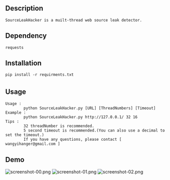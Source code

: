 Description
---
```
SourceLeakHacker is a muilt-thread web source leak detector.
```

Dependency
---
```
requests
```

Installation
---
```
pip install -r requirments.txt
```

Usage  　
---

```
Usage :
        python SourceLeakHacker.py [URL] [ThreadNumbers] [Timeout]
Example :
        python SourceLeakHacker.py http://127.0.0.1/ 32 16
Tips :
        32 threadNumber is recommended.
        5 second timeout is recommended.(You can also use a decimal to set the timeout.)
        If you have any questions, please contact [ wangyihanger@gmail.com ]
```



Demo
---

![screenshot-00.png](screenshot-00.png)
![screenshot-01.png](screenshot-01.png)
![screenshot-02.png](screenshot-02.png)
